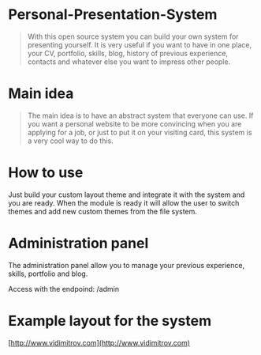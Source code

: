 Personal-Presentation-System
============================

> With this open source system you can build your own system for presenting yourself. It is very useful if you want to have in one place, your CV, portfolio, skills, blog, history of previous experience, contacts and whatever else you want to impress other people. 

Main idea
============================
> The main idea is to have an abstract system that everyone can use. If you want a personal website to be more convincing when you are applying for a job, or just to put it on your visiting card, this system is a very cool way to do this. 

How to use
============================
Just build your custom layout theme and integrate it with the system and you are ready. When the module is ready it will allow the user to switch themes and add new custom themes from the file system.

Administration panel
============================
The administration panel allow you to manage your previous experience, skills, portfolio and blog.

Access with the endpoind: /admin

Example layout for the system
============================

[http://www.vidimitrov.com](http://www.vidimitrov.com)